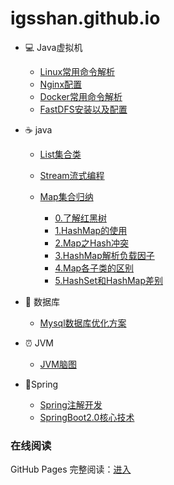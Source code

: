 # igsshan.github.io



- :computer: Java虚拟机

  - [Linux常用命令解析](https://github.com/igsshan/igsshan.github.io/blob/main/docs/notes/system/1.linux.md)
  - [Nginx配置](https://github.com/igsshan/igsshan.github.io/blob/main/docs/notes/system/2.nginx.md)
  - [Docker常用命令解析](https://github.com/igsshan/igsshan.github.io/blob/main/docs/notes/system/3.docker.md)
  - [FastDFS安装以及配置](https://github.com/igsshan/igsshan.github.io/blob/main/docs/notes/system/4.fastdfs.md)

- :coffee:  java

  - [List集合类](https://github.com/igsshan/igsshan.github.io/blob/main/docs/notes/collection/1.list-collection.md)

  - [Stream流式编程](https://github.com/igsshan/igsshan.github.io/blob/main/docs/notes/collection/2.java-stream.md)

  - [Map集合归纳](https://github.com/igsshan/igsshan.github.io/blob/main/docs/notes/collection/3.map.md)

    - [0.了解红黑树](https://github.com/igsshan/igsshan.github.io/blob/main/docs/notes/collection/红黑树.md)
    - [1.HashMap的使用](https://github.com/igsshan/igsshan.github.io/blob/main/docs/notes/collection/4.hashmap.md)
    - [2.Map之Hash冲突](https://github.com/igsshan/igsshan.github.io/blob/main/docs/notes/collection/Map之Hash冲突.md)
    - [3.HashMap解析负载因子](https://github.com/igsshan/igsshan.github.io/blob/main/docs/notes/collection/HashMap解析负载因子.md)
    - [4.Map各子类的区别](https://github.com/igsshan/igsshan.github.io/blob/main/docs/notes/collection/HashMap,HashTable,ConcurrentHashMap三者区别.md)
    - [5.HashSet和HashMap差别](https://github.com/igsshan/igsshan.github.io/blob/main/docs/notes/collection/HashSet和HashMap区别.md)
- :floppy_disk: 数据库
  - [Mysql数据库优化方案](https://github.com/igsshan/igsshan.github.io/blob/main/docs/notes/database/1.SQL%E6%9F%A5%E8%AF%A2%E4%BC%98%E5%8C%96.md)

- :alarm_clock: JVM
  - [JVM脑图](https://github.com/igsshan/igsshan.github.io/blob/main/docs/notes/JVM/jvm.md)
- :seedling:Spring
  - [Spring注解开发](https://github.com/igsshan/igsshan.github.io/blob/main/docs/notes/spring/Spring%E6%B3%A8%E8%A7%A3%E5%BC%80%E5%8F%91.md)
  - [SpringBoot2.0核心技术](https://github.com/igsshan/igsshan.github.io/blob/main/docs/notes/spring/SpringBoot2.0%E6%A0%B8%E5%BF%83%E6%8A%80%E6%9C%AF.md)



### 在线阅读

GitHub Pages 完整阅读：[进入](https://igsshan.github.io/#/)

